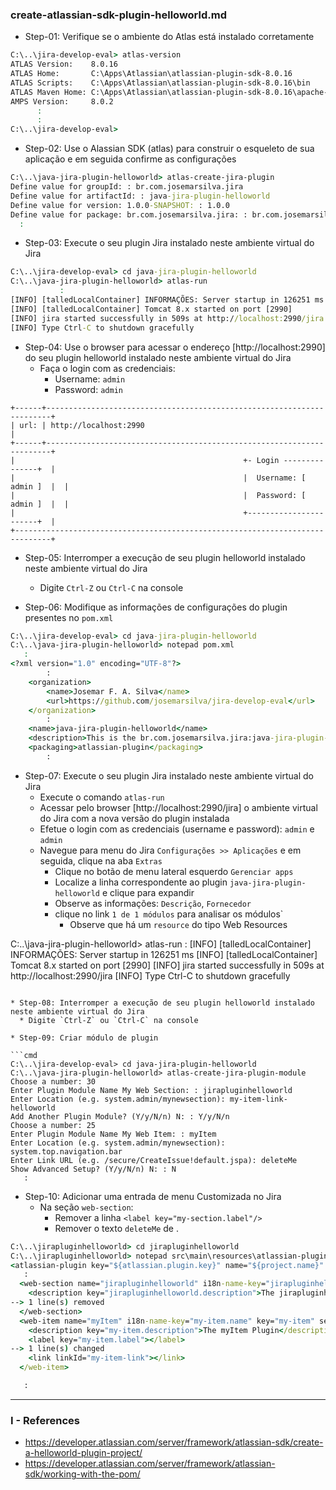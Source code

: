 ### create-atlassian-sdk-plugin-helloworld.md

* Step-01: Verifique se o ambiente do Atlas está instalado corretamente

```cmd
C:\..\jira-develop-eval> atlas-version
ATLAS Version:    8.0.16
ATLAS Home:       C:\Apps\Atlassian\atlassian-plugin-sdk-8.0.16
ATLAS Scripts:    C:\Apps\Atlassian\atlassian-plugin-sdk-8.0.16\bin
ATLAS Maven Home: C:\Apps\Atlassian\atlassian-plugin-sdk-8.0.16\apache-maven-3.5.4
AMPS Version:     8.0.2
      :
      :
C:\..\jira-develop-eval> 
```

* Step-02: Use o Alassian SDK (atlas) para construir o esqueleto de sua aplicação e em seguida confirme as configurações

```cmd
C:\..\java-jira-plugin-helloworld> atlas-create-jira-plugin
Define value for groupId: : br.com.josemarsilva.jira
Define value for artifactId: : java-jira-plugin-helloworld
Define value for version: 1.0.0-SNAPSHOT: : 1.0.0
Define value for package: br.com.josemarsilva.jira: : br.com.josemarsilva.jira.javajirapluginhelloworld
  :
```

* Step-03: Execute o seu plugin Jira instalado neste ambiente virtual do Jira

```cmd
C:\..\jira-develop-eval> cd java-jira-plugin-helloworld
C:\..\java-jira-plugin-helloworld> atlas-run
           :
[INFO] [talledLocalContainer] INFORMAÇÕES: Server startup in 126251 ms
[INFO] [talledLocalContainer] Tomcat 8.x started on port [2990]
[INFO] jira started successfully in 509s at http://localhost:2990/jira
[INFO] Type Ctrl-C to shutdown gracefully
```

* Step-04: Use o browser para acessar o endereço [http://localhost:2990] do seu plugin helloworld instalado neste ambiente virtual do Jira
  * Faça o login com as credenciais:
    * Username: `admin`
    * Password: `admin`

```browser
+------+-----------------------------------------------------------------------+
| url: | http://localhost:2990                                                 |
+------+-----------------------------------------------------------------------+
|                                                   +- Login ---------------+  |
|                                                   |  Username: [ admin ]  |  |
|                                                   |  Password: [ admin ]  |  |
|                                                   +-----------------------+  |
+------------------------------------------------------------------------------+
```

* Step-05: Interromper a execução de seu plugin helloworld instalado neste ambiente virtual do Jira
  * Digite `Ctrl-Z` ou `Ctrl-C` na console
  
* Step-06: Modifique as informações de configurações do plugin presentes no `pom.xml`

```cmd
C:\..\jira-develop-eval> cd java-jira-plugin-helloworld
C:\..\java-jira-plugin-helloworld> notepad pom.xml
   :
<?xml version="1.0" encoding="UTF-8"?>
		:
    <organization>
        <name>Josemar F. A. Silva</name>
        <url>https://github.com/josemarsilva/jira-develop-eval</url>
    </organization>
		:
    <name>java-jira-plugin-helloworld</name>
    <description>This is the br.com.josemarsilva.jira:java-jira-plugin-helloworld plugin for Atlassian JIRA.</description>
    <packaging>atlassian-plugin</packaging>
		:
```

* Step-07: Execute o seu plugin Jira instalado neste ambiente virtual do Jira
  * Execute o comando `atlas-run`
  * Acessar pelo browser [http://localhost:2990/jira] o ambiente virtual do Jira com a nova versão do plugin instalada
  * Efetue o login com as credenciais (username e password): `admin` e `admin`
  * Navegue para menu do Jira `Configurações >> Aplicações` e em seguida, clique na aba `Extras` 
    * Clique no botão de menu lateral esquerdo `Gerenciar apps`
    * Localize a linha correspondente ao plugin `java-jira-plugin-helloworld` e clique para expandir
     * Observe as informações: `Descrição`, `Fornecedor`
      * clique no link `1 de 1 módulos` para analisar os módulos`
        * Observe que há um `resource` do tipo Web Resources

C:\..\java-jira-plugin-helloworld> atlas-run
           :
[INFO] [talledLocalContainer] INFORMAÇÕES: Server startup in 126251 ms
[INFO] [talledLocalContainer] Tomcat 8.x started on port [2990]
[INFO] jira started successfully in 509s at http://localhost:2990/jira
[INFO] Type Ctrl-C to shutdown gracefully
```

* Step-08: Interromper a execução de seu plugin helloworld instalado neste ambiente virtual do Jira
  * Digite `Ctrl-Z` ou `Ctrl-C` na console
  
* Step-09: Criar módulo de plugin 

```cmd
C:\..\jira-develop-eval> cd java-jira-plugin-helloworld
C:\..\java-jira-plugin-helloworld> atlas-create-jira-plugin-module
Choose a number: 30
Enter Plugin Module Name My Web Section: : jirapluginhelloworld
Enter Location (e.g. system.admin/mynewsection): my-item-link-helloworld
Add Another Plugin Module? (Y/y/N/n) N: : Y/y/N/n
Choose a number: 25
Enter Plugin Module Name My Web Item: : myItem
Enter Location (e.g. system.admin/mynewsection): system.top.navigation.bar
Enter Link URL (e.g. /secure/CreateIssue!default.jspa): deleteMe
Show Advanced Setup? (Y/y/N/n) N: : N
   :
```

* Step-10: Adicionar uma entrada de menu Customizada no Jira
  * Na seção `web-section`:
    * Remover a linha `<label key="my-section.label"/>`
	* Remover o texto `deleteMe` de <link linkId="my-item-link">.

```cmd
C:\..\jirapluginhelloworld> cd jirapluginhelloworld
C:\..\jirapluginhelloworld> notepad src\main\resources\atlassian-plugin.xml
<atlassian-plugin key="${atlassian.plugin.key}" name="${project.name}" plugins-version="2">
   :
  <web-section name="jirapluginhelloworld" i18n-name-key="jirapluginhelloworld.name" key="jirapluginhelloworld" location="my-item-link-helloworld" weight="1000"> 
    <description key="jirapluginhelloworld.description">The jirapluginhelloworld Plugin</description>  
--> 1 line(s) removed
  </web-section>  
  <web-item name="myItem" i18n-name-key="my-item.name" key="my-item" section="system.top.navigation.bar" weight="1000"> 
    <description key="my-item.description">The myItem Plugin</description>  
    <label key="my-item.label"></label>
--> 1 line(s) changed	
    <link linkId="my-item-link"></link>
  </web-item>

   :
```



---

### I - References
  * https://developer.atlassian.com/server/framework/atlassian-sdk/create-a-helloworld-plugin-project/
  * https://developer.atlassian.com/server/framework/atlassian-sdk/working-with-the-pom/